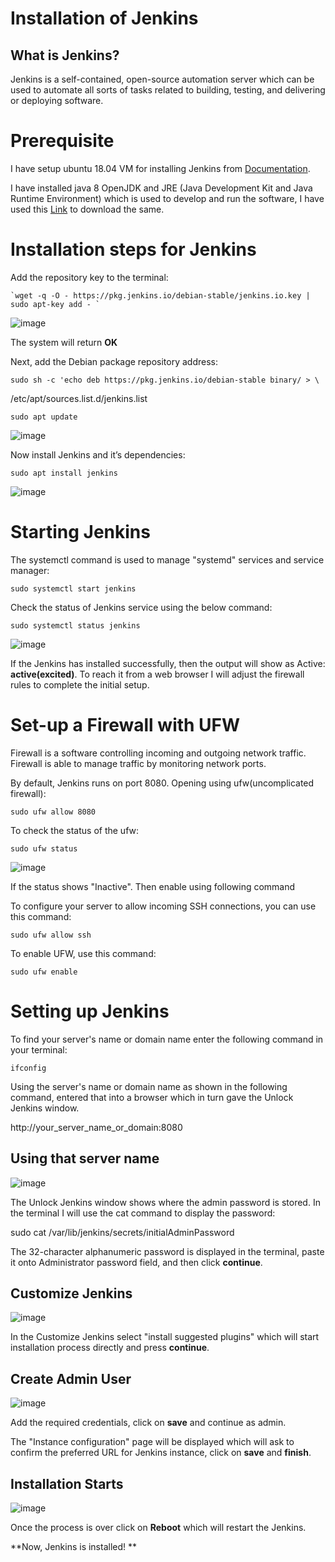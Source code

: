 # Installation of Jenkins 

## What is Jenkins? 

Jenkins is a self-contained, open-source automation server which can be used to automate all sorts of tasks related to building, testing, and delivering or deploying software. 

# Prerequisite 

I have setup ubuntu 18.04 VM for installing Jenkins from [Documentation](https://www.jenkins.io/doc/book/installing/). 

I have installed java 8 OpenJDK and JRE (Java Development Kit and Java Runtime Environment) which is used to develop and run the software, I have used this [Link](https://www.digitalocean.com/community/tutorials/how-to-install-java-with-apt-on-ubuntu-18-04#installing-specific-versions-of-openjdk) to download the same. 

# Installation steps for Jenkins  

Add the repository key to the terminal:  

    `wget -q -O - https://pkg.jenkins.io/debian-stable/jenkins.io.key | sudo apt-key add - `

![image](/home/apoorva/my-project/pictures/jenk.png) 

The system will return **OK**  

Next, add the Debian package repository address:   

    sudo sh -c 'echo deb https://pkg.jenkins.io/debian-stable binary/ > \ 

/etc/apt/sources.list.d/jenkins.list 

    sudo apt update 

![image](/pictures/last.png) 

Now install Jenkins and it’s dependencies: 

    sudo apt install jenkins  

![image](/pictures/installed.png) 

# Starting Jenkins 

The systemctl command is used to manage "systemd" services and service manager:  

    sudo systemctl start jenkins 

Check the status of Jenkins service using the below command:  

    sudo systemctl status jenkins 

![image](/pictures/startandstatus.png)  

If the Jenkins has installed successfully, then the output will show as Active: **active(excited)**. To reach it from a web browser I will adjust the firewall rules to complete the initial setup. 

# Set-up a Firewall with UFW 

Firewall is a software controlling incoming and outgoing network traffic. Firewall is able to manage traffic by monitoring network ports. 

By default, Jenkins runs on port 8080. Opening using ufw(uncomplicated firewall): 

    sudo ufw allow 8080 

To check the status of the ufw: 

    sudo ufw status 

![image](/pictures/activee.png) 

If the status shows "Inactive". Then enable using following command 

To configure your server to allow incoming SSH connections, you can use this command: 

    sudo ufw allow ssh 

To enable UFW, use this command:   

    sudo ufw enable 

# Setting up Jenkins 


To find your server's name or domain name enter the following command in your terminal: 


    ifconfig  

Using the server's name or domain name as shown in the following command, entered that into a browser which in turn gave the Unlock Jenkins window. 

http://your_server_name_or_domain:8080 

## Using that server name  

![image](/pictures/unlock.png) 

The Unlock Jenkins window shows where the admin password is stored. In the terminal I will use the cat command to display the password: 
 
sudo cat /var/lib/jenkins/secrets/initialAdminPassword 

The 32-character alphanumeric password is displayed in the terminal, paste it onto Administrator password field, and then click **continue**.  

## Customize Jenkins  

![image](/pictures/costumize.png) 

In the Customize Jenkins select "install suggested plugins" which will start installation process directly and press **continue**. 

## Create Admin User  
 
![image](/pictures/info.png) 

Add the required credentials, click on **save** and continue as admin. 

The "Instance configuration" page will be displayed which will ask to confirm the preferred URL for Jenkins instance, click on **save** and **finish**. 

## Installation Starts 

![image](/pictures/started.png) 

Once the process is over click on **Reboot** which will restart the Jenkins. 


**Now, Jenkins is installed! ** 

 
 
 

 